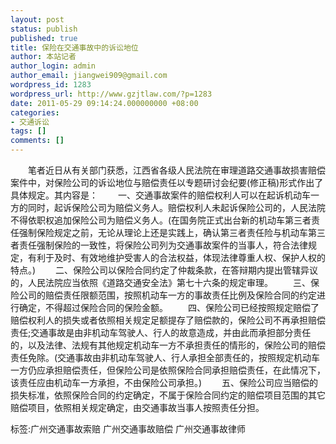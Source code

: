 ```yaml
---
layout: post
status: publish
published: true
title: 保险在交通事故中的诉讼地位
author: 本站记者
author_login: admin
author_email: jiangwei909@gmail.com
wordpress_id: 1283
wordpress_url: http://www.gzjtlaw.com/?p=1283
date: 2011-05-29 09:14:24.000000000 +08:00
categories:
- 交通诉讼
tags: []
comments: []
---
```

　　笔者近日从有关部门获悉，江西省各级人民法院在审理道路交通事故损害赔偿案件中，对保险公司的诉讼地位与赔偿责任以专题研讨会纪要(修正稿)形式作出了具体规定。其内容是：　　一、交通事故案件的赔偿权利人可以在起诉机动车一方的同时，起诉保险公司为赔偿义务人。赔偿权利人未起诉保险公司的，人民法院不得依职权追加保险公司为赔偿义务人。(在国务院正式出台新的机动车第三者责任强制保险规定之前，无论从理论上还是实践上，确认第三者责任险与机动车第三者责任强制保险的一致性，将保险公司列为交通事故案件的当事人，符合法律规定，有利于及时、有效地维护受害人的合法权益，体现法律尊重人权、保护人权的特点。)　　二、保险公司以保险合同约定了仲裁条款，在答辩期内提出管辖异议的，人民法院应当依照《道路交通安全法》第七十六条的规定审理。　　三、保险公司的赔偿责任限额范围，按照机动车一方的事故责任比例及保险合同的约定进行确定，不得超过保险合同的保险金额。　　四、保险公司已经按照规定赔偿了赔偿权利人的损失或者依照相关规定足额提存了赔偿款的，保险公司不再承担赔偿责任;交通事故是由非机动车驾驶人、行人的故意造成，并由此而承担部分责任的，以及法律、法规有其他规定机动车一方不承担责任的情形的，保险公司的赔偿责任免除。(交通事故由非机动车驾驶人、行人承担全部责任的，按照规定机动车一方仍应承担赔偿责任，但保险公司是依照保险合同承担赔偿责任，在此情况下，该责任应由机动车一方承担，不由保险公司承担。)　　五、保险公司应当赔偿的损失标准，依照保险合同的约定确定，不属于保险合同约定的赔偿项目范围的其它赔偿项目，依照相关规定确定，由交通事故当事人按照责任分担。标签:广州交通事故索赔 广州交通事故赔偿 广州交通事故律师
